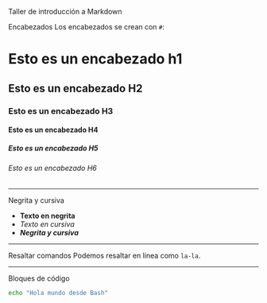Taller de introducción a Markdown
  


Encabezados
Los encabezados se crean con `#`:

# Esto es un encabezado h1
## Esto es un encabezado H2
### Esto es un encabezado H3
#### Esto es un encabezado H4
##### Esto es un encabezado H5
###### Esto es un encabezado H6

---

Negrita y cursiva
- **Texto en negrita**  
- *Texto en cursiva*  
- **_Negrita y cursiva_**

---

Resaltar comandos
Podemos resaltar  en línea como `la-la`.

---

Bloques de código
```bash
echo "Hola mundo desde Bash"
